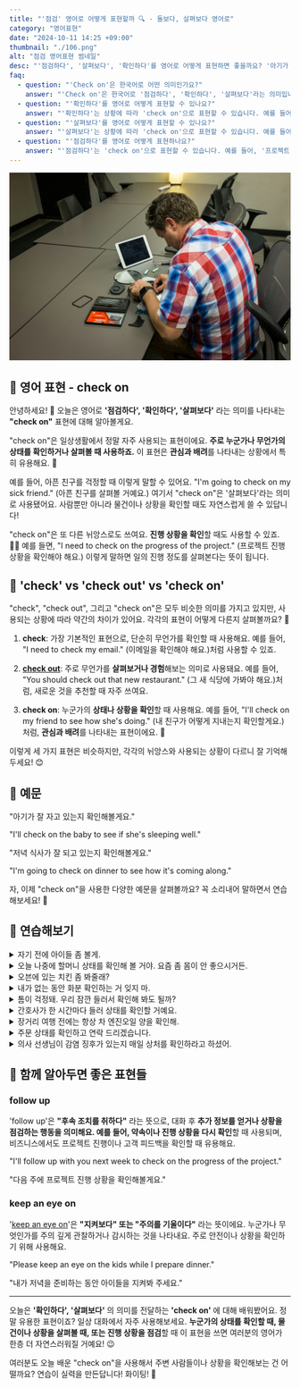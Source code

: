 ```yaml
---
title: "'점검' 영어로 어떻게 표현할까 🔍 - 돌보다, 살펴보다 영어로"
category: "영어표현"
date: "2024-10-11 14:25 +09:00"
thumbnail: "./106.png"
alt: "점검 영어표현 썸네일"
desc: "'점검하다', '살펴보다', '확인하다'를 영어로 어떻게 표현하면 좋을까요? '아기가 잘 자고 있는지 확인해볼게요.', '저녁 식사가 잘 되고 있는지 확인해볼게요.' 등을 영어로 표현하는 법을 배워봅시다. 다양한 예문을 통해서 연습하고 본인의 표현으로 만들어 보세요."
faq:
  - question: "'Check on'은 한국어로 어떤 의미인가요?"
    answer: "'Check on'은 한국어로 '점검하다', '확인하다', '살펴보다'라는 의미입니다. 누군가나 무언가의 상태를 확인하거나 살펴볼 때 사용합니다."
  - question: "'확인하다'를 영어로 어떻게 표현할 수 있나요?"
    answer: "'확인하다'는 상황에 따라 'check on'으로 표현할 수 있습니다. 예를 들어, '아기가 잘 자고 있는지 확인해볼게요'는 'I'll check on the baby to see if she's sleeping well'로 말할 수 있습니다."
  - question: "'살펴보다'를 영어로 어떻게 표현할 수 있나요?"
    answer: "'살펴보다'는 상황에 따라 'check on'으로 표현할 수 있습니다. 예를 들어, '저녁 식사가 잘 되고 있는지 살펴볼게요'는 'I'm going to check on dinner to see how it's coming along'로 말할 수 있습니다."
  - question: "'점검하다'를 영어로 어떻게 표현하나요?"
    answer: "'점검하다'는 'check on'으로 표현할 수 있습니다. 예를 들어, '프로젝트 진행 상황을 점검해야 해요'는 'I need to check on the progress of the project'로 말할 수 있습니다."
---
```


![책상, 기기, 점검, 사람](./106-1.jpg)

## 🌟 영어 표현 - check on

안녕하세요! 👋 오늘은 영어로 **'점검하다', '확인하다', '살펴보다'** 라는 의미를 나타내는 **"check on"** 표현에 대해 알아볼게요.

"check on"은 일상생활에서 정말 자주 사용되는 표현이에요. **주로 누군가나 무언가의 상태를 확인하거나 살펴볼 때 사용하죠.** 이 표현은 **관심과 배려**를 나타내는 상황에서 특히 유용해요. 🤗

예를 들어, 아픈 친구를 걱정할 때 이렇게 말할 수 있어요. "I'm going to check on my sick friend." (아픈 친구를 살펴볼 거예요.) 여기서 "check on"은 '살펴보다'라는 의미로 사용됐어요. 사람뿐만 아니라 물건이나 상황을 확인할 때도 자연스럽게 쓸 수 있답니다!

"check on"은 또 다른 뉘앙스로도 쓰여요. **진행 상황을 확인**할 때도 사용할 수 있죠. 🕵️‍♀️ 예를 들면, "I need to check on the progress of the project." (프로젝트 진행 상황을 확인해야 해요.) 이렇게 말하면 일의 진행 정도를 살펴본다는 뜻이 됩니다.

## 🤔 'check' vs 'check out' vs 'check on'

"check", "check out", 그리고 "check on"은 모두 비슷한 의미를 가지고 있지만, 사용되는 상황에 따라 약간의 차이가 있어요. 각각의 표현이 어떻게 다른지 살펴볼까요? 🤔

1. **check**: 가장 기본적인 표현으로, 단순히 무언가를 확인할 때 사용해요. 예를 들어, "I need to check my email." (이메일을 확인해야 해요.)처럼 사용할 수 있죠.

2. [**check out**](/blog/in-english/104check-out/): 주로 무언가를 **살펴보거나 경험**해보는 의미로 사용돼요. 예를 들어, "You should check out that new restaurant." (그 새 식당에 가봐야 해요.)처럼, 새로운 것을 추천할 때 자주 쓰여요.

3. **check on**: 누군가의 **상태나 상황을 확인**할 때 사용해요. 예를 들어, "I'll check on my friend to see how she's doing." (내 친구가 어떻게 지내는지 확인할게요.)처럼, **관심과 배려**를 나타내는 표현이에요. 💖

이렇게 세 가지 표현은 비슷하지만, 각각의 뉘앙스와 사용되는 상황이 다르니 잘 기억해두세요! 😊

<div 
  data-inline-banner="🎉 새해에는 스픽 AI와 함께 영어 공부하자" 
  data-inline-banner-subtext="설날 특별 할인으로 60%할인 + 추가 7만원 할인! (~2/3)" 
  data-inline-banner-link="https://app.usespeak.com/kr-ko/sale/kr-affiliate-special/?ref=engple-inline"
  data-inline-banner-caption="해당 링크를 통해 구매시 일정액의 수수료를 지급받습니다.">
</div>

## 📖 예문

"아기가 잘 자고 있는지 확인해볼게요."

"I'll check on the baby to see if she's sleeping well."

"저녁 식사가 잘 되고 있는지 확인해볼게요."

"I'm going to check on dinner to see how it's coming along."

자, 이제 "check on"을 사용한 다양한 예문을 살펴볼까요? 꼭 소리내어 말하면서 연습해보세요! 🚀

## 💬 연습해보기

<details>
<summary>자기 전에 아이들 좀 볼게.</summary>
<span>I'll check on the kids before I <a href="/blog/in-english/240.go-to-bed/">go to bed</a>.</span>
</details>

<details>
<summary>오늘 나중에 할머니 상태를 확인해 볼 거야. 요즘 좀 몸이 안 좋으시거든.</summary>
<span>I'm gonna check on Grandma later today. She's been feeling <a href="/blog/in-english/099.under-the-weather/">under the weather</a>.</span>
</details>

<details>
<summary>오븐에 있는 치킨 좀 봐줄래?</summary>
<span>Hey, could you check on the chicken in the oven?</span>
</details>

<details>
<summary>내가 없는 동안 화분 확인하는 거 잊지 마.</summary>
<span>Don't <a href="/blog/in-english/023.forget/">forget</a> to check on your plants while I'm away.</span>
</details>

<details>
<summary>톰이 걱정돼. 우리 잠깐 들러서 확인해 봐도 될까?</summary>
<span>I'm worried about Tom. <a href="/blog/in-englsih/028.would-you-mind/">Mind if</a> we swing by his place to check on him?</span>
</details>

<details>
<summary>간호사가 한 시간마다 들러 상태를 확인할 거예요.</summary>
<span>The nurse will be in to check on you every hour or so.</span>
</details>

<details>
<summary>장거리 여행 전에는 항상 차 엔진오일 양을 확인해.</summary>
<span>I always check on my car's oil level before a long road trip.</span>
</details>

<details>
<summary>주문 상태를 확인하고 연락 드리겠습니다.</summary>
<span>I'll check on the status of your order and <a href="/blog/in-english/043.get-back-to/">get back to</a> you.</span>
</details>

<details>
<summary>의사 선생님이 감염 징후가 있는지 매일 상처를 확인하라고 하셨어.</summary>
<span>The doctor said to check on the wound daily for any signs of infection.</span>
</details>

## 🤝 함께 알아두면 좋은 표현들

### follow up

'follow up'은 **"후속 조치를 취하다"** 라는 뜻으로, 대화 후 **추가 정보를 얻거나 상황을 점검하는 행동을 의미해요. 예를 들어, 약속이나 진행 상황을 다시 확인**할 때 사용되며, 비즈니스에서도 프로젝트 진행이나 고객 피드백을 확인할 때 유용해요.

"I'll follow up with you next week to check on the progress of the project."

"다음 주에 프로젝트 진행 상황을 확인해볼게요."

### keep an eye on

'[keep an eye on](/blog/in-english/225.keep-an-eye-on/)'은 **"지켜보다" 또는 "주의를 기울이다"** 라는 뜻이에요. 누군가나 무엇인가를 주의 깊게 관찰하거나 감시하는 것을 나타내요. 주로 안전이나 상황을 확인하기 위해 사용해요.

"Please keep an eye on the kids while I prepare dinner."

"내가 저녁을 준비하는 동안 아이들을 지켜봐 주세요."

---

오늘은 **'확인하다', '살펴보다'** 의 의미를 전달하는 **'check on'** 에 대해 배워봤어요. 정말 유용한 표현이죠? 일상 대화에서 자주 사용해보세요. **누군가의 상태를 확인할 때, 물건이나 상황을 살펴볼 때, 또는 진행 상황을 점검**할 때 이 표현을 쓰면 여러분의 영어가 한층 더 자연스러워질 거예요! 😉

여러분도 오늘 배운 "check on"을 사용해서 주변 사람들이나 상황을 확인해보는 건 어떨까요? 연습이 실력을 만든답니다! 화이팅! 💪
